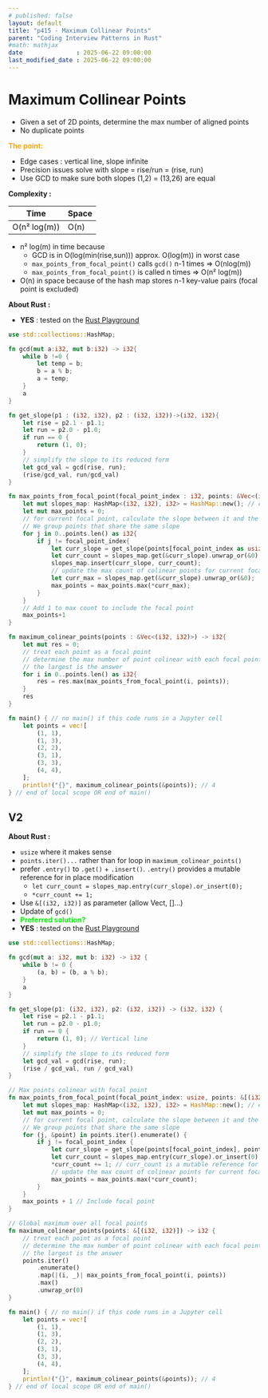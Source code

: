 ```yaml
---
# published: false
layout: default
title: "p415 - Maximum Collinear Points"
parent: "Coding Interview Patterns in Rust"
#math: mathjax
date               : 2025-06-22 09:00:00
last_modified_date : 2025-06-22 09:00:00
---
```


# Maximum Collinear Points

* Given a set of 2D points, determine the max number of aligned points 
* No duplicate points

<span style="color:orange"><b>The point:</b></span>

* Edge cases : vertical line, slope infinite
* Precision issues solve with slope = rise/run = (rise, run)
* Use GCD to make sure both slopes (1,2) = (13,26) are equal 


**Complexity :**

| Time         | Space      |
|--------------|------------|
| O(n² log(m)) | O(n)       |

* n² log(m) in time because 
    * GCD is in O(log(min(rise,sun))) approx. O(log(m)) in worst case
    * ``max_points_from_focal_point()`` calls ``gcd()`` n-1 times => O(nlog(m))
    * ``max_points_from_focal_point()`` is called n times => O(n² log(m))
* O(n) in space because of the hash map stores n-1 key-value pairs (focal point is excluded)  





**About Rust :**

* **YES** : tested on the [Rust Playground](https://play.rust-lang.org/)




<!-- <span style="color:red"><b>TODO : </b></span> 
* Add comments in code -->


<!-- * <span style="color:lime"><b>Preferred solution?</b></span>      -->




```rust
use std::collections::HashMap;

fn gcd(mut a:i32, mut b:i32) -> i32{
    while b !=0 {
        let temp = b;
        b = a % b;
        a = temp;
    }
    a
}

fn get_slope(p1 : (i32, i32), p2 : (i32, i32))->(i32, i32){
    let rise = p2.1 - p1.1;
    let run = p2.0 - p1.0;
    if run == 0 {
        return (1, 0);
    }
    // simplify the slope to its reduced form
    let gcd_val = gcd(rise, run);
    (rise/gcd_val, run/gcd_val)
}

fn max_points_from_focal_point(focal_point_index : i32, points: &Vec<(i32, i32)>) -> i32{
    let mut slopes_map: HashMap<(i32, i32), i32> = HashMap::new(); // explicit type annotation
    let mut max_points = 0;
    // for current focal point, calculate the slope between it and the others point
    // We group points that share the same slope
    for j in 0..points.len() as i32{
        if j != focal_point_index{
            let curr_slope = get_slope(points[focal_point_index as usize], points[j as usize]);
            let curr_count = slopes_map.get(&curr_slope).unwrap_or(&0) + 1;
            slopes_map.insert(curr_slope, curr_count);
            // update the max count of colinear points for current focal point
            let curr_max = slopes_map.get(&curr_slope).unwrap_or(&0);
            max_points = max_points.max(*curr_max);
        }
    }
    // Add 1 to max count to include the focal point
    max_points+1
}

fn maximum_colinear_points(points : &Vec<(i32, i32)>) -> i32{
    let mut res = 0;
    // treat each point as a focal point
    // determine the max number of point colinear with each focal point
    // the largest is the answer
    for i in 0..points.len() as i32{
        res = res.max(max_points_from_focal_point(i, points));
    }
    res
}

fn main() { // no main() if this code runs in a Jupyter cell 
    let points = vec![
        (1, 1),
        (1, 3),
        (2, 2),
        (3, 1),
        (3, 3),
        (4, 4),
    ];
    println!("{}", maximum_colinear_points(&points)); // 4 
} // end of local scope OR end of main()
```

## V2

**About Rust :**

* ``usize`` where it makes sense
*  `points.iter()...` rather than for loop in `maximum_colinear_points()`
* prefer ``.entry()`` to ``.get()`` + `.insert()`. ``.entry()`` provides a mutable reference for in place modification
    * ``let curr_count = slopes_map.entry(curr_slope).or_insert(0);``
    * ``*curr_count += 1;`` 
* Use ``&[(i32, i32)]`` as parameter (allow Vect, []...)
* Update of ``gcd()``
* <span style="color:lime"><b>Preferred solution?</b></span>
* **YES** : tested on the [Rust Playground](https://play.rust-lang.org/)



```rust
use std::collections::HashMap;

fn gcd(mut a: i32, mut b: i32) -> i32 {
    while b != 0 {
        (a, b) = (b, a % b);
    }
    a
}

fn get_slope(p1: (i32, i32), p2: (i32, i32)) -> (i32, i32) {
    let rise = p2.1 - p1.1;
    let run = p2.0 - p1.0;
    if run == 0 {
        return (1, 0); // Vertical line
    }
    // simplify the slope to its reduced form
    let gcd_val = gcd(rise, run);
    (rise / gcd_val, run / gcd_val)
}

// Max points colinear with focal point
fn max_points_from_focal_point(focal_point_index: usize, points: &[(i32, i32)]) -> i32 {
    let mut slopes_map: HashMap<(i32, i32), i32> = HashMap::new(); // explicit type annotation
    let mut max_points = 0;
    // for current focal point, calculate the slope between it and the others point
    // We group points that share the same slope
    for (j, &point) in points.iter().enumerate() {
        if j != focal_point_index {
            let curr_slope = get_slope(points[focal_point_index], point);
            let curr_count = slopes_map.entry(curr_slope).or_insert(0);
            *curr_count += 1; // curr_count is a mutable reference for in place modification
            // update the max count of colinear points for current focal point
            max_points = max_points.max(*curr_count);
        }
    }
    max_points + 1 // Include focal point
}

// Global maximum over all focal points
fn maximum_colinear_points(points: &[(i32, i32)]) -> i32 {
    // treat each point as a focal point
    // determine the max number of point colinear with each focal point
    // the largest is the answer
    points.iter()
        .enumerate()
        .map(|(i, _)| max_points_from_focal_point(i, points))
        .max()
        .unwrap_or(0)
}

fn main() { // no main() if this code runs in a Jupyter cell 
    let points = vec![
        (1, 1),
        (1, 3),
        (2, 2),
        (3, 1),
        (3, 3),
        (4, 4),
    ];
    println!("{}", maximum_colinear_points(&points)); // 4
} // end of local scope OR end of main()

```
